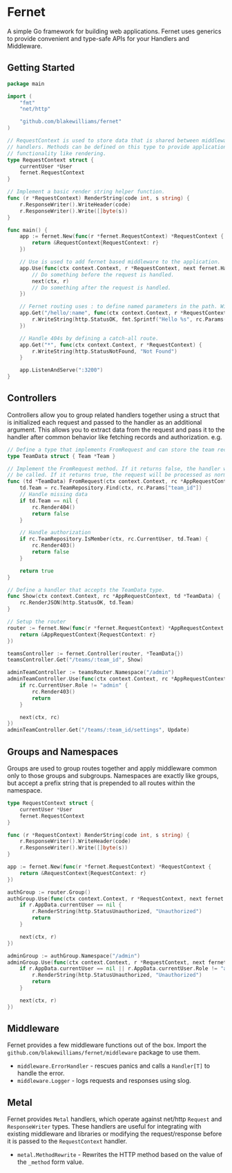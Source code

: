 # Fernet

A simple Go framework for building web applications. Fernet uses generics to
provide convenient and type-safe APIs for your Handlers and Middleware.

## Getting Started

```go
package main

import (
    "fmt"
    "net/http"

    "github.com/blakewilliams/fernet"
)

// RequestContext is used to store data that is shared between middleware and
// handlers. Methods can be defined on this type to provide application specific
// functionality like rendering.
type RequestContext struct {
    currentUser *User
    fernet.RequestContext
}

// Implement a basic render string helper function.
func (r *RequestContext) RenderString(code int, s string) {
    r.ResponseWriter().WriteHeader(code)
    r.ResponseWriter().Write([]byte(s))
}

func main() {
    app := fernet.New(func(r *fernet.RequestContext) *RequestContext {
        return &RequestContext{RequestContext: r}
    })

    // Use is used to add fernet based middleware to the application.
    app.Use(func(ctx context.Context, r *RequestContext, next fernet.Handler[RequestContext]) {
        // Do something before the request is handled.
        next(ctx, r)
        // Do something after the request is handled.
    })

    // Fernet routing uses : to define named parameters in the path. Wildcards are also supported via *.
    app.Get("/hello/:name", func(ctx context.Context, r *RequestContext) {
        r.WriteString(http.StatusOK, fmt.Sprintf("Hello %s", rc.Params()["name"]))
    })

    // Handle 404s by defining a catch-all route.
    app.Get("*", func(ctx context.Context, r *RequestContext) {
        r.WriteString(http.StatusNotFound, "Not Found")
    }

    app.ListenAndServe(":3200")
}
```

## Controllers

Controllers allow you to group related handlers together using a struct that is
initialized each request and passed to the handler as an additional argument.
This allows you to extract data from the request and pass it to the handler
after common behavior like fetching records and authorization. e.g.

```go
// Define a type that implements FromRequest and can store the team record.
type TeamData struct { Team *Team }

// Implement the FromRequest method. If it returns false, the handler will not
// be called. If it returns true, the request will be processed as normal.
func (td *TeamData) FromRequest(ctx context.Context, rc *AppRequestContext) error {
    td.Team = rc.TeamRepository.Find(ctx, rc.Params["team_id"])
    // Handle missing data
    if td.Team == nil {
        rc.Render404()
        return false
    }

    // Handle authorization
    if rc.TeamRepository.IsMember(ctx, rc.CurrentUser, td.Team) {
        rc.Render403()
        return false
    }

    return true
}

// Define a handler that accepts the TeamData type.
func Show(ctx context.Context, rc *AppRequestContext, td *TeamData) {
    rc.RenderJSON(http.StatusOK, td.Team)
}

// Setup the router
router := fernet.New(func(r *fernet.RequestContext) *AppRequestContext {
    return &AppRequestContext{RequestContext: r}
})

teamsController := fernet.Controller(router, *TeamData{})
teamsController.Get("/teams/:team_id", Show)

adminTeamController := teamsRouter.Namespace("/admin")
adminTeamController.Use(func(ctx context.Context, rc *AppRequestContext, next fernet.Handler[AppRequestContext]) {
    if rc.CurrentUser.Role != "admin" {
        rc.Render403()
        return
    }

    next(ctx, rc)
})
adminTeamController.Get("/teams/:team_id/settings", Update)
```

## Groups and Namespaces

Groups are used to group routes together and apply middleware common only to those groups and subgroups. Namespaces are exactly like groups, but accept a prefix string that is prepended to all routes within the namespace.

```go
type RequestContext struct {
    currentUser *User
    fernet.RequestContext
}

func (r *RequestContext) RenderString(code int, s string) {
    r.ResponseWriter().WriteHeader(code)
    r.ResponseWriter().Write([]byte(s))
}

app := fernet.New(func(r *fernet.RequestContext) *RequestContext {
    return &RequestContext{RequestContext: r}
})

authGroup := router.Group()
authGroup.Use(func(ctx context.Context, r *RequestContext, next fernet.Handler[RequestContext]) {
    if r.AppData.currentUser == nil {
        r.RenderString(http.StatusUnauthorized, "Unauthorized")
        return
    }

    next(ctx, r)
})

adminGroup := authGroup.Namespace("/admin")
adminGroup.Use(func(ctx context.Context, r *RequestContext, next fernet.Handler[RequestContext]) {
    if r.AppData.currentUser == nil || r.AppData.currentUser.Role != "admin" {
        r.RenderString(http.StatusUnauthorized, "Unauthorized")
        return
    }

    next(ctx, r)
})
```

## Middleware

Fernet provides a few middleware functions out of the box. Import the
`github.com/blakewilliams/fernet/middleware` package to use them.

- `middleware.ErrorHandler` - rescues panics and calls a `Handler[T]` to handle
  the error.
- `middleware.Logger` - logs requests and responses using slog.

## Metal

Fernet provides `Metal` handlers, which operate against net/http `Request` and
`ResponseWriter` types. These handlers are useful for integrating with existing
middleware and libraries or modifying the request/response before it is passed
to the `RequestContext` handler.

- `metal.MethodRewrite` - Rewrites the HTTP method based on the value of the `_method` form value.
